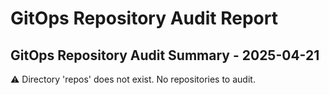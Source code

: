 # GitOps Repository Audit Report

## GitOps Repository Audit Summary - 2025-04-21
⚠️ Directory 'repos' does not exist. No repositories to audit.
